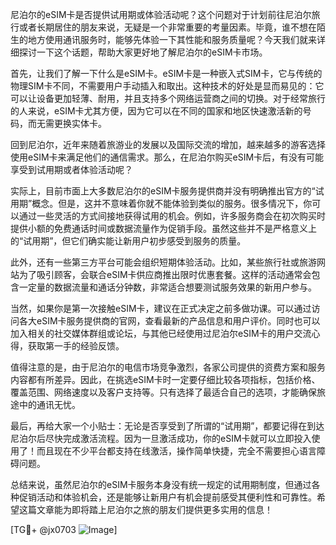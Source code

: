 尼泊尔的eSIM卡是否提供试用期或体验活动呢？这个问题对于计划前往尼泊尔旅行或者长期居住的朋友来说，无疑是一个非常重要的考量因素。毕竟，谁不想在陌生的地方使用通讯服务时，能够先体验一下其性能和服务质量呢？今天我们就来详细探讨一下这个话题，帮助大家更好地了解尼泊尔的eSIM卡市场。

首先，让我们了解一下什么是eSIM卡。eSIM卡是一种嵌入式SIM卡，它与传统的物理SIM卡不同，不需要用户手动插入和取出。这种技术的好处是显而易见的：它可以让设备更加轻薄、耐用，并且支持多个网络运营商之间的切换。对于经常旅行的人来说，eSIM卡尤其方便，因为它可以在不同的国家和地区快速激活新的号码，而无需更换实体卡。

回到尼泊尔，近年来随着旅游业的发展以及国际交流的增加，越来越多的游客选择使用eSIM卡来满足他们的通信需求。那么，在尼泊尔购买eSIM卡后，有没有可能享受到试用期或者体验活动呢？

实际上，目前市面上大多数尼泊尔的eSIM卡服务提供商并没有明确推出官方的“试用期”概念。但是，这并不意味着你就不能体验到类似的服务。很多情况下，你可以通过一些灵活的方式间接地获得试用的机会。例如，许多服务商会在初次购买时提供小额的免费通话时间或数据流量作为促销手段。虽然这些并不是严格意义上的“试用期”，但它们确实能让新用户初步感受到服务的质量。

此外，还有一些第三方平台可能会组织短期体验活动。比如，某些旅行社或旅游网站为了吸引顾客，会联合eSIM卡供应商推出限时优惠套餐。这样的活动通常会包含一定量的数据流量和通话分钟数，非常适合想要测试服务效果的新用户参与。

当然，如果你是第一次接触eSIM卡，建议在正式决定之前多做功课。可以通过访问各大eSIM卡服务提供商的官网，查看最新的产品信息和用户评价。同时也可以加入相关的社交媒体群组或论坛，与其他已经使用过尼泊尔eSIM卡的用户交流心得，获取第一手的经验反馈。

值得注意的是，由于尼泊尔的电信市场竞争激烈，各家公司提供的资费方案和服务内容都有所差异。因此，在挑选eSIM卡时一定要仔细比较各项指标，包括价格、覆盖范围、网络速度以及客户支持等。只有选择了最适合自己的选项，才能确保旅途中的通讯无忧。

最后，再给大家一个小贴士：无论是否享受到了所谓的“试用期”，都要记得在到达尼泊尔后尽快完成激活流程。因为一旦激活成功，你的eSIM卡就可以立即投入使用了！而且现在不少平台都支持在线激活，操作简单快捷，完全不需要担心语言障碍问题。

总结来说，虽然尼泊尔的eSIM卡服务本身没有统一规定的试用期制度，但通过各种促销活动和体验机会，还是能够让新用户有机会提前感受其便利性和可靠性。希望这篇文章能为即将踏上尼泊尔之旅的朋友们提供更多实用的信息！

[TG💪+ @jx0703 ![Image](https://github.com/user-attachments/assets/dbca1d08-cadb-493c-b0ec-ad6f7a83f270)]